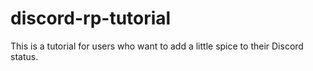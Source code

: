 # discord-rp-tutorial
This is a tutorial for users who want to add a little spice to their Discord status.
